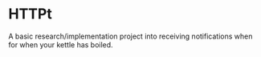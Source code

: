 HTTPt
=====

A basic research/implementation project into receiving notifications when for when your kettle has boiled.
